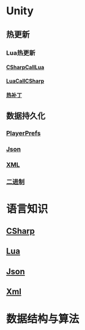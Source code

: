 #                                                                                                                              Unity

## 热更新

### Lua热更新

#### [CSharpCallLua](./Unity/热更新/Xlua热更新/CSharpCallLua.md)

#### [LuaCallCSharp](./Unity/热更新/Xlua热更新/LuaCallCSharp.md)

#### [热补丁](./Unity/热更新/Xlua热更新/热补丁.md)

## 数据持久化

### [PlayerPrefs](./Unity/数据持久化/PlayerPrefs.md)

### [Json](./Unity/数据持久化/Json.md)

### [XML](./Unity/数据持久化/XML.md)

### [二进制](./Unity/数据持久化/二进制.md)

# 语言知识

## [CSharp](./语言知识/CSharp.md)

## [Lua](./语言知识/Lua.md)

## [Json](./语言知识/Json.md)

## [Xml](./语言知识/Xml.md)

# 数据结构与算法